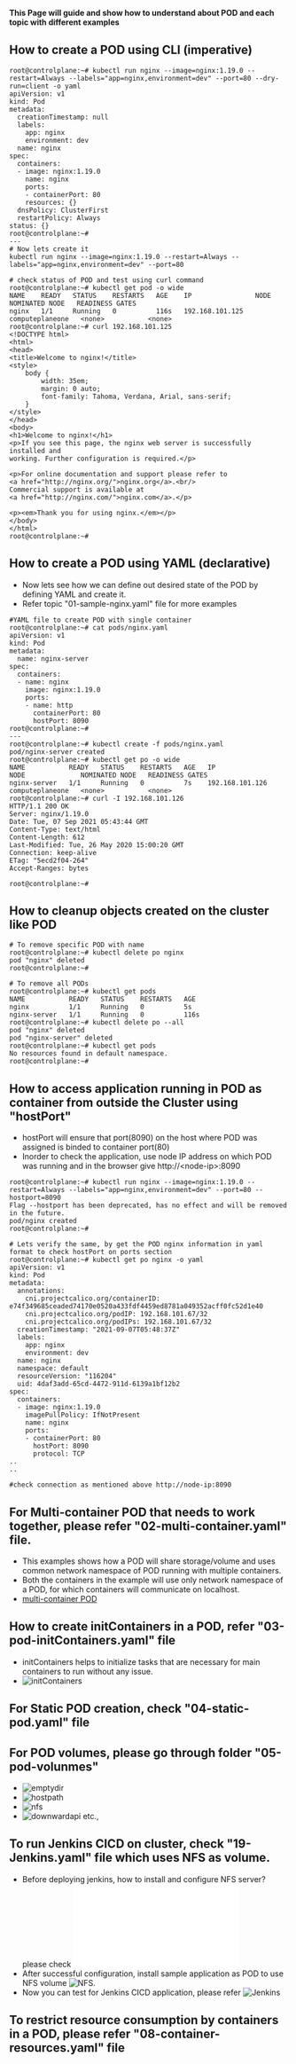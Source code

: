 **This Page will guide and show how to understand about POD and each topic with different examples**

## How to create a POD using CLI (imperative)
```
root@controlplane:~# kubectl run nginx --image=nginx:1.19.0 --restart=Always --labels="app=nginx,environment=dev" --port=80 --dry-run=client -o yaml
apiVersion: v1
kind: Pod
metadata:
  creationTimestamp: null
  labels:
    app: nginx
    environment: dev
  name: nginx
spec:
  containers:
  - image: nginx:1.19.0
    name: nginx
    ports:
    - containerPort: 80
    resources: {}
  dnsPolicy: ClusterFirst
  restartPolicy: Always
status: {}
root@controlplane:~#
---
# Now lets create it
kubectl run nginx --image=nginx:1.19.0 --restart=Always --labels="app=nginx,environment=dev" --port=80

# check status of POD and test using curl command
root@controlplane:~# kubectl get pod -o wide
NAME    READY   STATUS    RESTARTS   AGE    IP                NODE              NOMINATED NODE   READINESS GATES
nginx   1/1     Running   0          116s   192.168.101.125   computeplaneone   <none>           <none>
root@controlplane:~# curl 192.168.101.125
<!DOCTYPE html>
<html>
<head>
<title>Welcome to nginx!</title>
<style>
    body {
        width: 35em;
        margin: 0 auto;
        font-family: Tahoma, Verdana, Arial, sans-serif;
    }
</style>
</head>
<body>
<h1>Welcome to nginx!</h1>
<p>If you see this page, the nginx web server is successfully installed and
working. Further configuration is required.</p>

<p>For online documentation and support please refer to
<a href="http://nginx.org/">nginx.org</a>.<br/>
Commercial support is available at
<a href="http://nginx.com/">nginx.com</a>.</p>

<p><em>Thank you for using nginx.</em></p>
</body>
</html>
root@controlplane:~# 
```

## How to create a POD using YAML (declarative)
- Now lets see how we can define out desired state of the POD by defining YAML and create it.
- Refer topic "01-sample-nginx.yaml" file for more examples
```
#YAML file to create POD with single container
root@controlplane:~# cat pods/nginx.yaml 
apiVersion: v1
kind: Pod
metadata:
  name: nginx-server
spec:
  containers:
  - name: nginx
    image: nginx:1.19.0
    ports:
    - name: http
      containerPort: 80
      hostPort: 8090
root@controlplane:~# 
---
root@controlplane:~# kubectl create -f pods/nginx.yaml 
pod/nginx-server created
root@controlplane:~# kubectl get po -o wide
NAME           READY   STATUS    RESTARTS   AGE   IP                NODE              NOMINATED NODE   READINESS GATES
nginx-server   1/1     Running   0          7s    192.168.101.126   computeplaneone   <none>           <none>
root@controlplane:~# curl -I 192.168.101.126
HTTP/1.1 200 OK
Server: nginx/1.19.0
Date: Tue, 07 Sep 2021 05:43:44 GMT
Content-Type: text/html
Content-Length: 612
Last-Modified: Tue, 26 May 2020 15:00:20 GMT
Connection: keep-alive
ETag: "5ecd2f04-264"
Accept-Ranges: bytes

root@controlplane:~#
```

## How to cleanup objects created on the cluster like POD
```
# To remove specific POD with name
root@controlplane:~# kubectl delete po nginx
pod "nginx" deleted
root@controlplane:~#

# To remove all PODs
root@controlplane:~# kubectl get pods
NAME           READY   STATUS    RESTARTS   AGE
nginx          1/1     Running   0          5s
nginx-server   1/1     Running   0          116s
root@controlplane:~# kubectl delete po --all
pod "nginx" deleted
pod "nginx-server" deleted
root@controlplane:~# kubectl get pods
No resources found in default namespace.
root@controlplane:~#
```

## How to access application running in POD as container from outside the Cluster using "hostPort"
- hostPort will ensure that port(8090) on the host where POD was assigned is binded to container port(80)
- Inorder to check the application, use node IP address on which POD was running and in the browser give http://\<node-ip\>:8090
```
root@controlplane:~# kubectl run nginx --image=nginx:1.19.0 --restart=Always --labels="app=nginx,environment=dev" --port=80 --hostport=8090
Flag --hostport has been deprecated, has no effect and will be removed in the future.
pod/nginx created
root@controlplane:~#

# Lets verify the same, by get the POD nginx information in yaml format to check hostPort on ports section
root@controlplane:~# kubectl get po nginx -o yaml
apiVersion: v1
kind: Pod
metadata:
  annotations:
    cni.projectcalico.org/containerID: e74f349685ceaded74170e0520a433fdf4459ed8781a049352acff0fc52d1e40
    cni.projectcalico.org/podIP: 192.168.101.67/32
    cni.projectcalico.org/podIPs: 192.168.101.67/32
  creationTimestamp: "2021-09-07T05:48:37Z"
  labels:
    app: nginx
    environment: dev
  name: nginx
  namespace: default
  resourceVersion: "116204"
  uid: 4daf3add-65cd-4472-911d-6139a1bf12b2
spec:
  containers:
  - image: nginx:1.19.0
    imagePullPolicy: IfNotPresent
    name: nginx
    ports:
    - containerPort: 80
      hostPort: 8090
      protocol: TCP
..
..

#check connection as mentioned above http://node-ip:8090
```

## For Multi-container POD that needs to work together, please refer "02-multi-container.yaml" file.
- This examples shows how a POD will share storage/volume and uses common network namespace of POD running with multiple containers.
- Both the containers in the example will use only network namespace of a POD, for which containers will communicate on localhost.
- [multi-container POD](./02-multi-container.yaml)

## How to create initContainers in a POD, refer "03-pod-initContainers.yaml" file
- initContainers helps to initialize tasks that are necessary for main containers to run without any issue.
- ![initContainers](./03-pod-initContainers.yaml)

## For Static POD creation, check "04-static-pod.yaml" file

## For POD volumes, please go through folder "05-pod-volunmes"
- ![emptydir](./05-pod-volumes/01-emptyDir.yaml)
- ![hostpath](./05-pod-volumes/02-hostPath.yaml)
- ![nfs](./05-pod-volumes/03-nfs.yaml)
- ![downwardapi](./05-pod-volumes/04-downwardapi.yaml) etc.,

## To run Jenkins CICD on cluster, check "19-Jenkins.yaml" file which uses NFS as volume.
- Before deploying jenkins, how to install and configure NFS server? please check ![18-NFS-server-configuration.md](./05-pod-volumes/nfs-server-setup.md)
- After successful configuration, install sample application as POD to use NFS volume ![NFS](./05-pod-volumes/03-nfs.yaml).
- Now you can test for Jenkins CICD application, please refer ![Jenkins](./07-jenkins-CICD.yaml)

## To restrict resource consumption by containers in a POD, please refer "08-container-resources.yaml" file